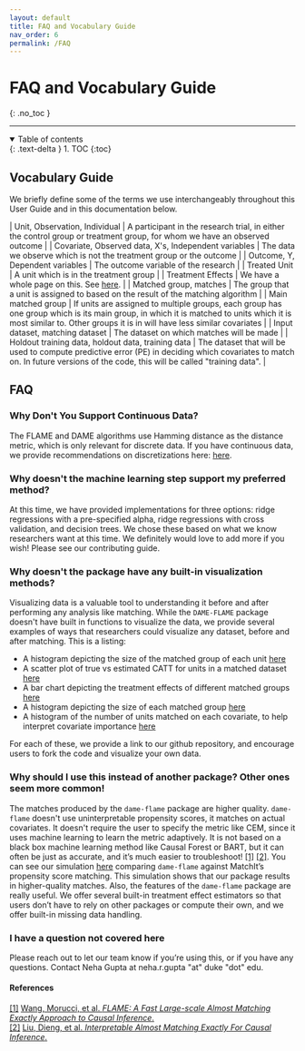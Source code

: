 ```yaml
---
layout: default
title: FAQ and Vocabulary Guide
nav_order: 6
permalink: /FAQ
---
```



# FAQ and Vocabulary Guide
{: .no_toc }

---

<details open markdown="block">
  <summary>
    Table of contents
  </summary>
  {: .text-delta }
1. TOC
{:toc}
</details>

## Vocabulary Guide

We briefly define some of the terms we use interchangeably throughout this User Guide and in this documentation below.

| Unit, Observation, Individual | A participant in the research trial, in either the control group or treatment group, for whom we have an observed outcome                     |
| Covariate, Observed data, X's, Independent variables  | The data we observe which is not the treatment group or the outcome      |
|  Outcome, Y, Dependent variables               | The outcome variable of the research |
| Treated Unit | A unit which is in the treatment group |
| Treatment Effects | We have a whole page on this. See [here](https://almost-matching-exactly.github.io/DAME-FLAME-Python-Package/documentation/user-guide/Treatment-Effects). |
| Matched group, matches | The group that a unit is assigned to based on the result of the matching algorithm |
| Main matched group | If units are assigned to multiple groups, each group has one group which is its main group, in which it is matched to units which it is most similar to. Other groups it is in will have less similar covariates  |
| Input dataset, matching dataset | The dataset on which matches will be made  |
| Holdout training data, holdout data, training data | The dataset that will be used to compute predictive error (PE) in deciding which covariates to match on. In future versions of the code, this will be called "training data". |


## FAQ

### Why Don't You Support Continuous Data?
The FLAME and DAME algorithms use Hamming distance as the distance metric, which is only relevant for discrete data. If you have continuous data, we provide recommendations on discretizations here: [here](https://almost-matching-exactly.github.io/DAME-FLAME-Python-Package/documentation/user-guide/data-requirements).

### Why doesn't the machine learning step support my preferred method?
At this time, we have provided implementations for three options: ridge regressions with a pre-specified alpha, ridge regressions with cross validation, and decision trees. We chose these based on what we know researchers want at this time. We definitely would love to add more if you wish! Please see our contributing guide. 

### Why doesn't the package have any built-in visualization methods?
Visualizing data is a valuable tool to understanding it before and after performing any analysis like matching. While the `DAME-FLAME` package doesn't have built in functions to visualize the data, we provide several examples of ways that researchers could visualize any dataset, before and after matching. This is a listing:

- A histogram depicting the size of the matched group of each unit [here](https://almost-matching-exactly.github.io/DAME-FLAME-Python-Package/examples/flame_vs_dame_quality/)
- A scatter plot of true vs estimated CATT for units in a matched dataset [here](https://almost-matching-exactly.github.io/DAME-FLAME-Python-Package/examples/early_stopping/)
- A bar chart depicting the treatment effects of different matched groups [here](https://almost-matching-exactly.github.io/DAME-FLAME-Python-Package/examples/exact_matching/)
- A histogram depicting the size of each matched group [here](https://almost-matching-exactly.github.io/DAME-FLAME-Python-Package/examples/exact_matching/)
- A histogram of the number of units matched on each covariate, to help interpret covariate importance [here](https://almost-matching-exactly.github.io/DAME-FLAME-Python-Package/examples/interpretability/)

For each of these, we provide a link to our github repository, and encourage users to fork the code and visualize your own data. 

### Why should I use this instead of another package? Other ones seem more common!

The matches produced by the `dame-flame` package are higher quality. `dame-flame` doesn't use uninterpretable propensity scores, it matches on actual covariates. It doesn't require the user to specify the metric like CEM, since it uses machine learning to learn the metric adaptively. It is not based on a black box machine learning method like Causal Forest or BART, but it can often be just as accurate, and it’s much easier to troubleshoot! <a href="#references">[1]</a> <a href="#references">[2]</a>. You can see our simulation [here](https://github.com/nehargupta/dame-flame-experiments/blob/master/DAME_vs_FLAME_vs_Matchit.ipynb) comparing `dame-flame` against MatchIt’s propensity score matching. This simulation shows that our package results in higher-quality matches. Also, the features of the `dame-flame` package are really useful. We offer several built-in treatment effect estimators so that users don’t have to rely on other packages or compute their own, and we offer built-in missing data handling.

### I have a question not covered here

Please reach out to let our team know if you’re using this, or if you have any questions. Contact Neha Gupta at neha.r.gupta "at" duke "dot" edu.

<div id="references" class="language-markdown highlighter-rouge">
  <h4>References</h4>
  <a class="number" href="#flame">[1]</a>
  <a href="https://arxiv.org/abs/1707.06315">
    Wang, Morucci, et al. <i>FLAME: A Fast Large-scale Almost Matching Exactly Approach to Causal Inference</i>.
  </a>
  <br/>
  <a class="number" href="#dame">[2]</a>
  <a href="https://arxiv.org/abs/1806.06802">
    Liu, Dieng, et al. <i>Interpretable Almost Matching Exactly For Causal Inference</i>.
  </a>
  <br/>
</div>